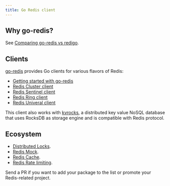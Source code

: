 ```yaml
---
title: Go Redis client
---
```


<CoverImage title="Redis client for Go" />

## Why go-redis?

See [Comparing go-redis vs redigo](/guide/go-redis-vs-redigo.html).

## Clients

[go-redis](https://github.com/redis/go-redis) provides Go clients for various flavors of Redis:

- [Getting started with go-redis](go-redis.html)
- [Redis Cluster client](go-redis-cluster.html)
- [Redis Sentinel client](go-redis-sentinel.html)
- [Redis Ring client](ring.html)
- [Redis Univeral client](universal.html)

This client also works with [kvrocks](https://github.com/apache/incubator-kvrocks), a distributed
key value NoSQL database that uses RocksDB as storage engine and is compatible with Redis protocol.

## Ecosystem

- [Distributed Locks](https://github.com/bsm/redislock).
- [Redis Mock](https://github.com/go-redis/redismock).
- [Redis Cache](go-redis-cache.html).
- [Redis Rate limiting](go-redis-rate-limiting.html).

Send a PR if you want to add your package to the list or promote your Redis-related project.
